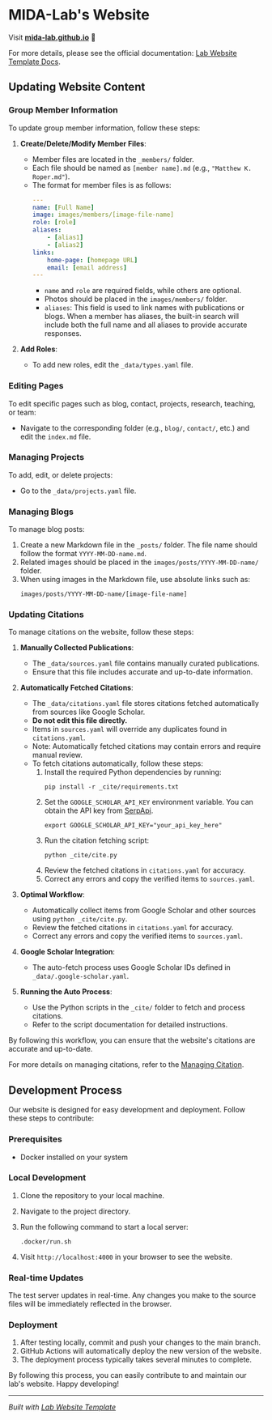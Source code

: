 # MIDA-Lab's Website

Visit **[mida-lab.github.io](https://mida-lab.github.io)** 🚀

For more details, please see the official documentation: [Lab Website Template Docs](https://greene-lab.gitbook.io/lab-website-template-doc).

## Updating Website Content

### Group Member Information

To update group member information, follow these steps:

1. **Create/Delete/Modify Member Files**:
   - Member files are located in the `_members/` folder.
   - Each file should be named as `[member name].md` (e.g., `"Matthew K. Roper.md"`).
   - The format for member files is as follows:
     ```yaml
     ---
     name: [Full Name]
     image: images/members/[image-file-name]
     role: [role]
     aliases:
         - [alias1]
         - [alias2]
     links:
         home-page: [homepage URL]
         email: [email address]
     ---
     ```
     - `name` and `role` are required fields, while others are optional.
     - Photos should be placed in the `images/members/` folder.
     - `aliases`: This field is used to link names with publications or blogs. When a member has aliases, the built-in search will include both the full name and all aliases to provide accurate responses.

2. **Add Roles**:
   - To add new roles, edit the `_data/types.yaml` file.

### Editing Pages

To edit specific pages such as blog, contact, projects, research, teaching, or team:

- Navigate to the corresponding folder (e.g., `blog/`, `contact/`, etc.) and edit the `index.md` file.

### Managing Projects

To add, edit, or delete projects:

- Go to the `_data/projects.yaml` file.

### Managing Blogs

To manage blog posts:

1. Create a new Markdown file in the `_posts/` folder. The file name should follow the format `YYYY-MM-DD-name.md`.
2. Related images should be placed in the `images/posts/YYYY-MM-DD-name/` folder.
3. When using images in the Markdown file, use absolute links such as:
   ```
   images/posts/YYYY-MM-DD-name/[image-file-name]
   ```

### Updating Citations

To manage citations on the website, follow these steps:

1. **Manually Collected Publications**:
   - The `_data/sources.yaml` file contains manually curated publications.
   - Ensure that this file includes accurate and up-to-date information.

2. **Automatically Fetched Citations**:
   - The `_data/citations.yaml` file stores citations fetched automatically from sources like Google Scholar.
   - **Do not edit this file directly.**
   - Items in `sources.yaml` will override any duplicates found in `citations.yaml`.
   - Note: Automatically fetched citations may contain errors and require manual review.
   - To fetch citations automatically, follow these steps:
     1. Install the required Python dependencies by running:
        ```
        pip install -r _cite/requirements.txt
        ```
     2. Set the `GOOGLE_SCHOLAR_API_KEY` environment variable. You can obtain the API key from [SerpApi](https://serpapi.com).
        ```
        export GOOGLE_SCHOLAR_API_KEY="your_api_key_here"
        ```
     3. Run the citation fetching script:
        ```
        python _cite/cite.py
        ```
     4. Review the fetched citations in `citations.yaml` for accuracy.
     5. Correct any errors and copy the verified items to `sources.yaml`.

3. **Optimal Workflow**:
   - Automatically collect items from Google Scholar and other sources using `python _cite/cite.py`.
   - Review the fetched citations in `citations.yaml` for accuracy.
   - Correct any errors and copy the verified items to `sources.yaml`.

4. **Google Scholar Integration**:
   - The auto-fetch process uses Google Scholar IDs defined in `_data/.google-scholar.yaml`.

5. **Running the Auto Process**:
   - Use the Python scripts in the `_cite/` folder to fetch and process citations.
   - Refer to the script documentation for detailed instructions.

By following this workflow, you can ensure that the website's citations are accurate and up-to-date.

For more details on managing citations, refer to the [Managing Citation](https://greene-lab.gitbook.io/lab-website-template-docs/basics/citations).

## Development Process

Our website is designed for easy development and deployment. Follow these steps to contribute:

### Prerequisites

- Docker installed on your system

### Local Development

1. Clone the repository to your local machine.
2. Navigate to the project directory.
3. Run the following command to start a local server:

   ```
   .docker/run.sh
   ```

4. Visit `http://localhost:4000` in your browser to see the website.

### Real-time Updates

The test server updates in real-time. Any changes you make to the source files will be immediately reflected in the browser.

### Deployment

1. After testing locally, commit and push your changes to the main branch.
2. GitHub Actions will automatically deploy the new version of the website.
3. The deployment process typically takes several minutes to complete.

By following this process, you can easily contribute to and maintain our lab's website. Happy developing!

----
_Built with [Lab Website Template](https://greene-lab.gitbook.io/lab-website-template-docs)_
